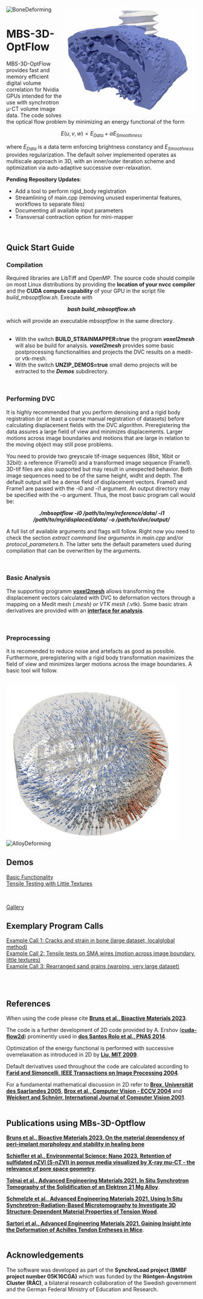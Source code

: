 

<picture>
  <img src="syn0134_deformation.gif" width="350" title="bone deformation during screw push-out" align="right">
  <img alt="BoneDeforming">
</picture>

# MBS-3D-OptFlow

MBS-3D-OptFlow provides fast and memory efficient digital volume correlation for Nvidia GPUs intended for the use with synchrotron µ-CT volume image data. The code solves the optical flow problem by minimizing an energy functional of the form

$$ E(u,v,w) = E_{Data} + \alpha E_{Smoothness} $$

where $`E_{Data}`$ is a data term enforcing brightness constancy and $` E_{Smoothness} `$ provides regularization. The default solver implemented operates as multiscale approach in 3D, with an  inner/outer iteration scheme and optimization via auto-adaptive successive over-relaxation.

**Pending Repository Updates**:
  - Add a tool to perform rigid_body registration
  - Streamlining of main.cpp (removing unused experimental features, workflows to separate files)
  - Documenting all available input parameters
  - Transversal contraction option for mini-mapper
<br>

## Quick Start Guide

### Compilation

Required libraries are LibTiff and OpenMP. The source code should compile on most Linux distributions by providing the **location of your nvcc compiler** and the **CUDA compute capability** of your GPU in the script file *build_mbsoptflow.sh*. Execute with 

***<p align="center"> bash build_mbsoptflow.sh </p>***

which will provide an executable *mbsoptflow* in the same directory.
<br>
<br> 
- With the switch **BUILD_STRAINMAPPER=true** the program ***voxel2mesh*** will also be build for analysis. ***voxel2mesh*** provides some basic postprocessing functionalities and projects the DVC results on a medit- or vtk-mesh.
- With the switch **UNZIP_DEMOS=true** small demo projects will be extracted to the ***Demos*** subdirectory.
<br>

### Performing DVC

It is highly recommended that you perform denoising and a rigid body registration (or at least a coarse manual registration of datasets) before calculating displacement fields with the DVC algorithm. Preregistering the data assures a large field of view and minimizes displacements. Larger motions across image boundaries and motions that are large in relation to the moving object may still pose problems.

You need to provide two greyscale tif-image sequences (8bit, 16bit or 32bit): a reference (Frame0) and a transformed image sequence (Frame1). 3D-tif files are also supported but may result in unexpected behavior. Both image sequences need to be of the same height, widht and depth. The default output will be a dense field of displacement vectors. Frame0 and Frame1 are passed with the -i0 and -i1 argument. An output directory may be specified with the -o argument. Thus, the most basic program call would be:

***<p align="center"> ./mbsoptflow -i0 /path/to/my/reference/data/ -i1 /path/to/my/displaced/data/ -o /path/to/dvc/output/</p>***

A full list of available arguments and flags will follow. Right now you need to check the section *extract command line arguments* in *main.cpp* and/or *protocol_parameters.h*. The latter sets the default parameters  used during compilation that can be overwritten by the arguments.

<br>

### Basic Analysis

The supporting programm **[voxel2mesh](/Documentation/voxel2mesh.md)** allows transforming the displacement vectors calculated with DVC to deformation vectors through a mapping on a Medit mesh (*.mesh) or VTK mesh (*.vtk). Some basic strain derivatives are provided with an **[interface for analysis](/Documentation/voxel2mesh.md)**.

<br>

### Preprocessing

It is recomended to reduce noise and artefacts as good as possible. Furthermore, preregistering with a rigid body transformation maximizes the field of view and minimizes larger motions across the image boundaries. A basic tool will follow.

<br>

<picture>
  <img src="transversalcontraction.png" width="450" title="sintered alloy under load" align="left">
  <img alt="AlloyDeforming">
</picture>

## Demos 
[Basic Functionality](https://github.com/brunsst/MBS-3D-OptFlow/blob/main/Demos/RayDemo/README.md)
<br>
[Tensile Testing with Little Textures](https://github.com/brunsst/MBS-3D-OptFlow/blob/main/Demos/WireDemo/README.md)

<br>

[Gallery](/Documentation/gallery.md)
<br>

## Exemplary Program Calls

[Example Call 1: Cracks and strain in bone (large dataset, localglobal method)](https://github.com/brunsst/MBS-3D-OptFlow/blob/main/exemplary_call1.md)
<br>
[Example Call 2: Tensile tests on SMA wires (motion across image boundary, little textures)](https://github.com/brunsst/MBS-3D-OptFlow/blob/main/exemplary_call2.md)
<br>
[Example Call 3: Rearranged sand grains (warping, very large dataset)](https://github.com/brunsst/MBS-3D-OptFlow/blob/main/exemplary_call3.md)

<br>
<br>


## References

When using the code please cite [**Bruns et al., Bioactive Materials 2023**](https://doi.org/10.1016/j.bioactmat.2023.05.006).
<br>

The code is a further development of 2D code provided by A. Ershov ([**cuda-flow2d**](https://github.com/axruff/cuda-flow2d)) prominently used in [**dos Santos Rolo et al., PNAS 2014**](https://doi.org/10.1073/pnas.1308650111).
<br>

Optimization of the energy functional is performed with successive overrelaxation as introduced in 2D by [**Liu, MIT 2009**](https://people.csail.mit.edu/celiu/Thesis/CePhDThesis.pdf).
<br>

Default derivatives used throughout the code are calculated according to [**Farid and Simoncelli, IEEE Transactions on Image Processing 2004**](https://www.cns.nyu.edu/pub/lcv/farid03-reprint.pdf).
<br>

For a fundamental mathematical discussion in 2D refer to [**Brox, Universität des Saarlandes 2005**](https://lmb.informatik.uni-freiburg.de/people/brox/pub/brox_PhDThesis.pdf), 
[**Brox et al., Computer Vision - ECCV 2004**](https://doi.org/10.1007/978-3-540-24673-2_3) and 
[**Weickert and Schnörr, International Journal of Computer Vision 2001**](https://doi.org/10.1023/A:1013614317973).
<br>
<br>


## Publications using MBs-3D-Optflow

[**Bruns et al., Bioactive Materials 2023, On the material dependency of peri-implant morphology and stability in healing bone**](https://doi.org/10.1016/j.bioactmat.2023.05.006)
<br>

[**Schiefler et al., Environmental Science: Nano 2023, Retention of sulfidated nZVI (S-nZVI) in porous media visualized by X-ray mu-CT - the relevance of pore space geometry**](https://doi.org/10.1039/D2EN00224H).
<br>

[**Tolnai et al., Advanced Engineering Materials 2021, In Situ Synchrotron Tomography of the Solidification of an Elektron 21 Mg Alloy**](https://doi.org/10.1002/adem.202100383).
<br>

[**Schmelzle et al., Advanced Engineering Materials 2021, Using In Situ Synchrotron-Radiation-Based Microtomography to Investigate 3D Structure-Dependent Material Properties of Tension Wood**](https://doi.org/10.1002/adem.202100235).
<br>

[**Sartori et al., Advanced Engineering Materials 2021, Gaining Insight into the Deformation of Achilles Tendon Entheses in Mice**](https://doi.org/10.1002/adem.202100085).
<br>
<br>

## Acknowledgements
The software was developed as part of the **SynchroLoad project (BMBF project number 05K16CGA)** which was funded by the **Röntgen-Ångström Cluster (RÅC)**, a bilateral research collaboration of the Swedish government and the German Federal Ministry of Education and Research.
